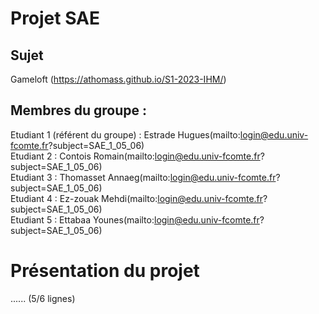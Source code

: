 # Projet SAE   

## Sujet   

Gameloft (https://athomass.github.io/S1-2023-IHM/)

## Membres du groupe :

Etudiant 1 (référent du groupe) :  Estrade Hugues(mailto:login@edu.univ-fcomte.fr?subject=SAE_1_05_06)  
Etudiant 2 : Contois Romain(mailto:login@edu.univ-fcomte.fr?subject=SAE_1_05_06)   
Etudiant 3 : Thomasset Annaeg(mailto:login@edu.univ-fcomte.fr?subject=SAE_1_05_06)  
Etudiant 4 : Ez-zouak Mehdi(mailto:login@edu.univ-fcomte.fr?subject=SAE_1_05_06)  
Etudiant 5 : Ettabaa Younes(mailto:login@edu.univ-fcomte.fr?subject=SAE_1_05_06) 

# Présentation du projet

...... (5/6 lignes)
